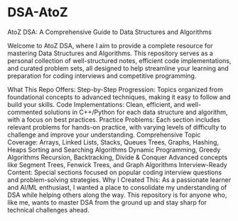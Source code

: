 # DSA-AtoZ

AtoZ DSA: A Comprehensive Guide to Data Structures and Algorithms


Welcome to AtoZ DSA, where I aim to provide a complete resource for mastering Data Structures and Algorithms. This repository serves as a personal collection of well-structured notes, efficient code implementations, and curated problem sets, all designed to help streamline your learning and preparation for coding interviews and competitive programming.

What This Repo Offers:
Step-by-Step Progression: Topics organized from foundational concepts to advanced techniques, making it easy to follow and build your skills.
Code Implementations: Clean, efficient, and well-commented solutions in C++/Python for each data structure and algorithm, with a focus on best practices.
Practice Problems: Each section includes relevant problems for hands-on practice, with varying levels of difficulty to challenge and improve your understanding.
Comprehensive Topic Coverage:
Arrays, Linked Lists, Stacks, Queues
Trees, Graphs, Hashing, Heaps
Sorting and Searching Algorithms
Dynamic Programming, Greedy Algorithms
Recursion, Backtracking, Divide & Conquer
Advanced concepts like Segment Trees, Fenwick Trees, and Graph Algorithms
Interview-Ready Content: Special sections focused on popular coding interview questions and problem-solving strategies.
Why I Created This:
As a passionate learner and AI/ML enthusiast, I wanted a place to consolidate my understanding of DSA while helping others along the way. This repository is for anyone who, like me, wants to master DSA from the ground up and stay sharp for technical challenges ahead.

